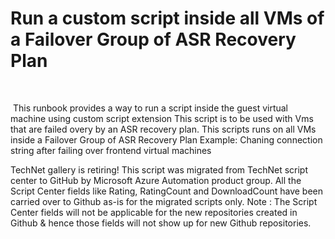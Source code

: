 ﻿Run a custom script inside all VMs of a Failover Group of ASR Recovery Plan
===========================================================================

            

 

 This runbook provides a way to run a script inside the guest virtual machine using custom script extension
This script is to be used with Vms that are failed overy by an ASR recovery plan. This scripts runs on all VMs inside a Failover Group of ASR Recovery Plan
Example: Chaning connection string after failing over frontend virtual machines

        
    
TechNet gallery is retiring! This script was migrated from TechNet script center to GitHub by Microsoft Azure Automation product group. All the Script Center fields like Rating, RatingCount and DownloadCount have been carried over to Github as-is for the migrated scripts only. Note : The Script Center fields will not be applicable for the new repositories created in Github & hence those fields will not show up for new Github repositories.
